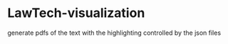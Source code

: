 # LawTech-visualization
generate pdfs of the text with the highlighting controlled by the json files
